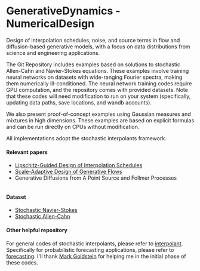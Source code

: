 # GenerativeDynamics - NumericalDesign
Design of interpolation schedules, noise, and source terms in flow and diffusion-based generative models, with a focus on data distributions from science and engineering applications.

The Git Repository includes examples based on solutions to stochastic Allen-Cahn and Navier-Stokes equations. These examples involve training neural networks on datasets with wide-ranging Fourier spectra, making them numerically ill-conditioned. The neural network training codes require GPU computation, and the repository comes with provided datasets. Note that these codes will need modification to run on your system (specifically, updating data paths, save locations, and wandb accounts).

We also present proof-of-concept examples using Gaussian measures and mixtures in high dimensions. These examples are based on explicit formulas and can be run directly on CPUs without modification.

All implementations adopt the stochastic interpolants framework.

#### Relevant papers
- [Lipschitz-Guided Design of Interpolation Schedules]()
- [Scale-Adaptive Design of Generative Flows]()
- Generative Diffusions from A Point Source and Follmer Processes
```
```

#### Dataset
- [Stochastic Navier-Stokes](https://zenodo.org/records/10939479)
- [Stochastic Allen-Cahn](https://zenodo.org/uploads/15708250)

#### Other helpful repository
For general codes of stochastic interpolants, please refer to [interpolant](https://github.com/interpolants). Specifically for probabilistic forecasting applications, please refer to [forecasting](https://github.com/interpolants/forecasting). I'll thank [Mark Goldstein](https://marikgoldstein.github.io/) for helping me in the initial phase of these codes.
